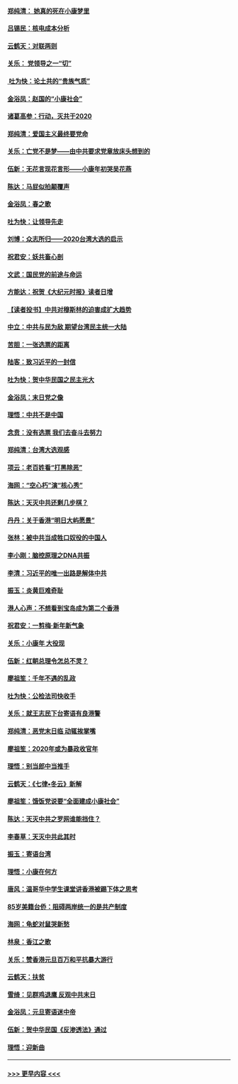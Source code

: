 #### [郑纯清： 她真的死在小康梦里](../pages/nsc993/n11806623.md?t=01210022) 
#### [吕锡民：核电成本分析](../pages/nsc993/n11806284.md?t=01210022) 
#### [云鹤天：对联两则](../pages/nsc993/n11805957.md?t=01210022) 
#### [关乐： 党领导之一“切”](../pages/nsc993/n11804505.md?t=01210022) 
#### [ 吐为快：论土共的“贵族气质”](../pages/nsc993/n11804490.md?t=01210022) 
#### [金浴凤：赵国的“小康社会”](../pages/nsc993/n11804452.md?t=01210022) 
#### [诸葛高参：行动，灭共于2020](../pages/nsc993/n11804120.md?t=01210022) 
#### [郑纯清：爱国主义最终要党命](../pages/nsc993/n11802197.md?t=01210022) 
#### [关乐：亡党不是梦——由中共要求党章放床头想到的](../pages/nsc993/n11802156.md?t=01210022) 
#### [伍新：无花言现花言形——小康年初哭吴花燕](../pages/nsc993/n11800044.md?t=01210022) 
#### [陈达：马屁似拍颠覆声](../pages/nsc993/n11800010.md?t=01210022) 
#### [金浴凤：春之歌](../pages/nsc993/n11797687.md?t=01210022) 
#### [吐为快：让领导先走](../pages/nsc993/n11797512.md?t=01210022) 
#### [刘博：众志所归——2020台湾大选的启示](../pages/nsc993/n11796878.md?t=01210022) 
#### [祝君安：妖共畜心剖](../pages/nsc993/n11794273.md?t=01210022) 
#### [文武：国民党的前途与命运](../pages/nsc993/n11794198.md?t=01210022) 
#### [方能达：祝贺《大纪元时报》读者日增](../pages/nsc993/n11793807.md?t=01210022) 
#### [【读者投书】中共对穆斯林的迫害成扩大趋势](../pages/nsc993/n11791371.md?t=01210022) 
#### [中立：中共与民为敌 期望台湾民主统一大陆](../pages/nsc993/n11790392.md?t=01210022) 
#### [苦胆：一张选票的距离](../pages/nsc993/n11788914.md?t=01210022) 
#### [陆客：致习近平的一封信](../pages/nsc993/n11788867.md?t=01210022) 
#### [吐为快：贺中华民国之民主光大](../pages/nsc993/n11788618.md?t=01210022) 
#### [金浴凤：末日党之像](../pages/nsc993/n11787475.md?t=01210022) 
#### [理悟：中共不是中国](../pages/nsc993/n11787463.md?t=01210022) 
#### [念贲：没有选票  我们去奋斗去努力](../pages/nsc993/n11787398.md?t=01210022) 
#### [郑纯清：台湾大选观感](../pages/nsc993/n11786210.md?t=01210022) 
#### [项云：老百姓看“打黑除恶”](../pages/nsc993/n11785398.md?t=01210022) 
#### [海网：“空心朽”演“核心秀”](../pages/nsc993/n11783874.md?t=01210022) 
#### [陈达：天灭中共还剩几步棋？](../pages/nsc993/n11783719.md?t=01210022) 
#### [丹丹：关于香港“明日大屿愿景”](../pages/nsc993/n11783273.md?t=01210022) 
#### [张林：被中共当成牲口奴役的中国人](../pages/nsc993/n11782397.md?t=01210022) 
#### [李小刚：脑控原理之DNA共振](../pages/nsc993/n11780962.md?t=01210022) 
#### [李清：习近平的唯一出路是解体中共](../pages/nsc993/n11780866.md?t=01210022) 
#### [振玉：炎黄巨难奇耻](../pages/nsc993/n11779632.md?t=01210022) 
#### [港人心声：不想看到宝岛成为第二个香港](../pages/nsc993/n11778817.md?t=01210022) 
#### [祝君安：一剪梅‧新年新气象](../pages/nsc993/n11776340.md?t=01210022) 
#### [关乐：小康年 大役现](../pages/nsc993/n11774213.md?t=01210022) 
#### [伍新：红朝总理令怎总不灵？](../pages/nsc993/n11770813.md?t=01210022) 
#### [廖祖笙：千年不遇的乱政](../pages/nsc993/n11770373.md?t=01210022) 
#### [吐为快：公检法司快收手](../pages/nsc993/n11770359.md?t=01210022) 
#### [关乐：就王志民下台寄语有良港警](../pages/nsc993/n11769903.md?t=01210022) 
#### [郑纯清：恶党末日临 动辄挨掌嘴](../pages/nsc993/n11769356.md?t=01210022) 
#### [廖祖笙：2020年或为暴政收官年](../pages/nsc993/n11768216.md?t=01210022) 
#### [理悟：别当郎中当推手](../pages/nsc993/n11768243.md?t=01210022) 
#### [云鹤天：《七律▪冬云》新解](../pages/nsc993/n11768204.md?t=01210022) 
#### [廖祖笙：饿饭党说要“全面建成小康社会”](../pages/nsc993/n11767482.md?t=01210022) 
#### [陈达：天灭中共之罗网谁能挡住？](../pages/nsc993/n11767465.md?t=01210022) 
#### [李春草：天灭中共此其时](../pages/nsc993/n11767452.md?t=01210022) 
#### [振玉：寄语台湾](../pages/nsc993/n11767432.md?t=01210022) 
#### [理悟：小康在何方](../pages/nsc993/n11767394.md?t=01210022) 
#### [唐风：温哥华中学生课堂讲香港被踢下体之思考](../pages/nsc993/n11766848.md?t=01210022) 
#### [85岁美籍台侨：阻碍两岸统一的是共产制度](../pages/nsc993/n11765043.md?t=01210022) 
#### [海网：龟蛇对鼠哭新愁](../pages/nsc993/n11764895.md?t=01210022) 
#### [林泉：香江之歌](../pages/nsc993/n11764415.md?t=01210022) 
#### [关乐：赞香港元旦百万和平抗暴大游行](../pages/nsc993/n11764382.md?t=01210022) 
#### [云鹤天：扶贫](../pages/nsc993/n11764245.md?t=01210022) 
#### [雪绮：见群鸡退鹰  反观中共末日](../pages/nsc993/n11762112.md?t=01210022) 
#### [金浴凤：元旦寄语迷中帝](../pages/nsc993/n11761788.md?t=01210022) 
#### [伍新：贺中华民国《反渗透法》通过](../pages/nsc993/n11761994.md?t=01210022) 
#### [理悟：迎新曲](../pages/nsc993/n11761152.md?t=01210022) 

----
#### [ >>> 更早内容 <<< ](../indexes/nsc993-earlier.md)
